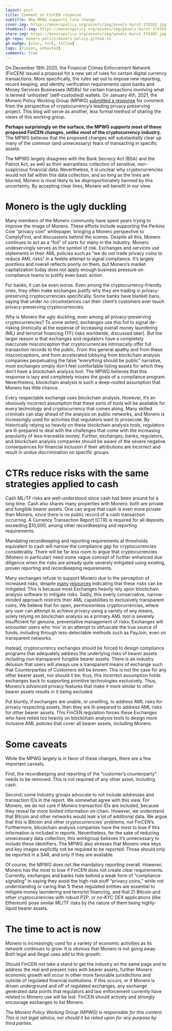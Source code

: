 ```yaml
---
layout: post
title: Comment on FinCEN response
subtitle: Why MPWG supports rule change
cover-img: https://moneropolicy.org/assets/img/pexels-burst-374103.jpg
thumbnail-img: https://moneropolicy.org/assets/img/pexels-burst-374103.jpg
share-img: https://moneropolicy.org/assets/img/pexels-burst-374103.jpg
gh-repo: monero-policy/monero-policy.github.io
gh-badge: [star, fork, follow]
tags: [fincen, unhosted]
comments: true
---
```


On December 18th 2020, the Financial Crimes Enforcement Network (FinCEN) issued a proposal for a new set of rules for certain digital currency transactions. More specifically, the rules set out to impose new reporting, record keeping, and identity verification requirements upon banks and Money Services Businesses (MSBs) for certain transactions involving what is termed ‘unhosted’ (self-custodied) wallets. On January 4th, 2021, the Monero Policy Working Group (MPWG) [submitted a response](https://www.regulations.gov/comment/FINCEN-2020-0020-6210) for comment from the perspective of cryptocurrency’s leading privacy preserving project. This blog will serve as another, less formal method of sharing the views of this working group.

**Perhaps surprisingly on the surface, the MPWG *supports* most of these proposed FinCEN changes, unlike most of the cryptocurrency industry.** The MPWG believes that the proposed changes will substantially clear up many of the common (and unnecessary) fears of transacting in specific assets.

The MPWG largely disagrees with the Bank Secrecy Act (BSA) and the Patriot Act, as well as their warrantless collection of sensitive, non-suspicious financial data. Nevertheless, it is unclear why cryptocurrencies would not fall within this data collection, and so long as the lines are blurred, Monero is most likely to be disproportionately harmed by this uncertainty. By accepting clear lines, Monero will benefit in our view.

# Monero is the ugly duckling

Many members of the Monero community have spent years trying to improve the image of Monero. These efforts include supporting the Perkins Coie “privacy coin” whitepaper, bringing a Monero perspective to ComplyFirst, and discussions behind the scenes. Despite all this, Monero continues to act as a “foil” of sorts for many in the industry. Monero undeservingly serves as the symbol of risk. Exchanges and services use statements in their AML policies such as “we do not trade privacy coins to reduce AML risks” in a feeble attempt to signal compliance. It’s largely pointless and overall reflects poorly on them, but Monero’s market capitalization today does not apply enough business pressure on compliance teams to justify even basic action.

For banks, it can be even worse. Even among the cryptocurrency-friendly ones, they often make exchanges justify why they are trading in privacy-preserving cryptocurrencies specifically. Some banks have blanket bans, saying that under no circumstances can their client’s customers ever touch privacy-preserving cryptocurrencies.

Why is Monero the ugly duckling, even among all privacy-preserving cryptocurrencies? To some extent, exchanges use this foil to signal de-risking (ironically at the expense of increasing overall money laundering (ML) and terrorist financing (TF) risks worldwide, discussed later). But the larger reason is that exchanges and regulators have a completely inaccurate misconception that cryptocurrencies intrinsically offer full transaction records to the public. From this general apathy and from these misconceptions, and from accelerated lobbying from blockchain analysis companies perpetuating the false “everything should be public” narrative, most exchanges simply don’t feel comfortable listing assets for which they don’t have a blockchain analysis tool. The MPWG believes that this response is lazy and completely misses the goals of a compliance program. Nevertheless, blockchain analysis is such a deep-rooted assumption that Monero has little chance.

Every respectable exchange uses blockchain analysis. However, it’s an obviously incorrect assumption that these sorts of tools will be available for every technology and cryptocurrency that comes along. Many skilled criminals can stay ahead of the analysis on public networks, and Monero is increasingly used for activities that regulators want to prosecute. By historically relying so heavily on these blockchain analysis tools, regulators are ill-prepared to deal with the challenges that come with the increasing popularity of less-traceable money. Further, exchanges, banks, regulators, and blockchain analysis companies should be aware of the severe negative consequences for financial inclusion if their attributions are incorrect and result in undue discrimination on specific groups.

# CTRs reduce risks with the same strategies applied to cash

Cash ML/TF risks are well-understood since cash has been around for a long time. Cash also shares many properties with Monero: both are private and fungible bearer assets. One can argue that cash is even more private than Monero, since there is no public record of a cash transaction occurring. A Currency Transaction Report (CTR) is required for all deposits exceeding $10,000, among other recordkeeping and reporting requirements.

Mandating recordkeeping and reporting requirements at thresholds equivalent to cash will narrow the compliance gap for cryptocurrencies considerably. There will be far less room to argue that cryptocurrencies (Monero in particular) need some vague concept of further enhanced due diligence when the risks are already quite severely mitigated using existing, proven reporting and recordkeeping requirements.

Many exchanges refuse to support Monero due to the perception of increased risks, despite [many](https://www.perkinscoie.com/en/news-insights/anti-money-laundering-regulation-of-privacy-enabling-cryptocurrencies.html) [resources](https://www.complyfirst.org/resources/) indicating that these risks can be mitigated. This is because most Exchanges heavily rely upon blockchain analysis software to mitigate risks. Sadly, this overly conservative, narrow-minded approach restricts their AML capabilities to exclusively transparent coins. We believe that for open, permissionless cryptocurrencies, where any user can attempt to achieve privacy using a variety of any means, solely relying on blockchain analysis as a primary AML tool is severely insufficient for genuine, preventative management of risks. Exchanges will encounter users who ‘mix’ in an attempt to obfuscate the true source of funds, including through less-detectable methods such as PayJoin, even on transparent networks.

Instead, cryptocurrency exchanges should be forced to design compliance programs that adequately address the underlying risks of bearer assets including non-transparent fungible bearer assets. There is an industry delusion that users will always use a transparent means of exchange such that Counterparties of Customers will be known. This is not the case for any other bearer asset, nor should it be; thus, this incorrect assumption holds exchanges back to supporting primitive technologies exclusively. Thus, Monero’s advanced privacy features that make it more similar to other bearer assets results in it being excluded.

Put bluntly, if exchanges are unable, or unwilling, to address AML risks for privacy respecting assets, then they are ill-prepared to address AML risks for other bearer assets. This FinCEN regulation forces these Exchanges who have relied too heavily on blockchain analysis tools to design more inclusive AML policies that cover all bearer assets, including Monero.

# Some caveats

While the MPWG largely is in favor of these changes, there are a few important caveats.

First, the recordkeeping and reporting of the “customer’s counterparty” needs to be removed. This is not required of any other asset, including cash.

Second, some industry groups advocate to not include addresses and transaction IDs in the report. We somewhat agree with this view. For Monero, we do not care if Monero transaction IDs are included, because they reveal far more limited information on-chain. However, we understand that Bitcoin and other networks would leak a lot of additional data. We argue that this is Bitcoin and other cryptocurrencies’ problems, not FinCEN’s. Furthermore, blockchain analysis companies have the most to lose if this information is included in reports. Nevertheless, for the sake of reducing unnecessary data collection, this workgroup believes it’s unnecessary to include these identifiers. The MPWG also stresses that Monero view keys and key images explicitly not be required to be reported. Those should only be reported in a SAR, and only if they are available.

Of course, the MPWG does not like mandatory reporting overall. However, Monero has the most to lose if FinCEN does not create clear requirements. Currently, exchanges and banks hide behind a weak form of “compliance signaling” in saying they avoid the high-risk stuff “privacy coins,” while not understanding or caring that 1) these regulated entities are essential to mitigate money laundering and terrorist financing, and that 2) Bitcoin and other cryptocurrencies with robust P2P, or no-KYC DEX applications (like Ethereum) pose similar ML/TF risks by the nature of them being highly-liquid bearer assets.

# The time to act is now

Monero is increasingly used for a variety of economic activities as its network continues to grow. It is obvious that Monero is not going away. Both legal and illegal uses add to this growth.

Should FinCEN not take a stand to get the industry on the same page and to address the real and present risks with bearer assets, further Monero economic growth will occur in other more favorable jurisdictions and outside of regulated financial institutions. If this occurs, or if Monero is driven underground and off of regulated exchanges, any exchange generated data points that regulators and law enforcement currently have related to Monero use will be lost. FinCEN should actively and strongly encourage exchanges to list Monero.


*The Monero Policy Working Group (MPWG) is responsible for this content. This is not legal advice, nor should it be relied upon for any purpose by third parties.*
